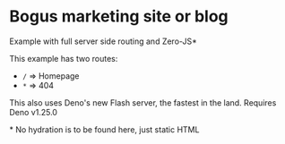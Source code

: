 # Bogus marketing site or blog

Example with full server side routing and Zero-JS*

This example has two routes:

- `/` => Homepage
- `*` => 404

This also uses Deno's new Flash server, the fastest in the land. Requires Deno
v1.25.0

\* No hydration is to be found here, just static HTML
